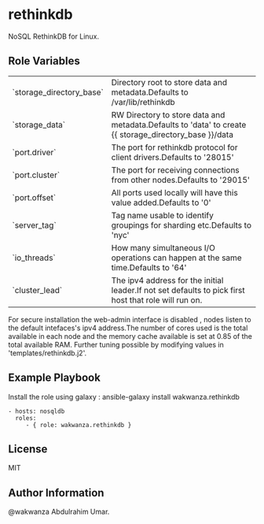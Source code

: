 rethinkdb
=========

NoSQL RethinkDB for Linux.



Role Variables
--------------

<table>
    <tr>
        <td>`storage_directory_base`</td> <td>Directory root to store data and metadata.Defaults to /var/lib/rethinkdb</td>
    </tr>
        <tr>
        <td>`storage_data`</td> <td>RW Directory to store data and metadata.Defaults to 'data' to create {{ storage_directory_base }}/data </td>
    </tr>
    <tr>
        <td>`port.driver`</td> <td>The port for rethinkdb protocol for client drivers.Defaults to '28015'</td>
    </tr>
    </tr>
    <tr>
        <td>`port.cluster`</td> <td>The port for receiving connections from other nodes.Defaults to '29015'</td>
    </tr>
    <tr>
        <td>`port.offset`</td> <td>All ports used locally will have this value added.Defaults to '0'</td>
    </tr>
     <tr>
        <td>`server_tag`</td> <td>Tag name usable to identify groupings for sharding etc.Defaults to 'nyc'</td>
    </tr>
    <tr>
        <td>`io_threads`</td> <td> How many simultaneous I/O operations can happen at the same time.Defaults to '64'</td>
    </tr>
    <tr>
        <td>`cluster_lead`</td> <td>The ipv4 address for the initial leader.If not set defaults to pick first host that role will run on.</td>
    </tr>
</table>

For secure installation the web-admin interface is disabled , nodes listen to the default intefaces's ipv4 address.The number of cores used is the total available in each node and the memory cache available is set at 0.85 of the total available RAM.
Further tuning possible by modifying values in 'templates/rethinkdb.j2'.

Example Playbook
----------------

Install the role using galaxy : ansible-galaxy install wakwanza.rethinkdb

    - hosts: nosqldb
      roles:
         - { role: wakwanza.rethinkdb }

License
-------

MIT

Author Information
------------------

@wakwanza Abdulrahim Umar.
